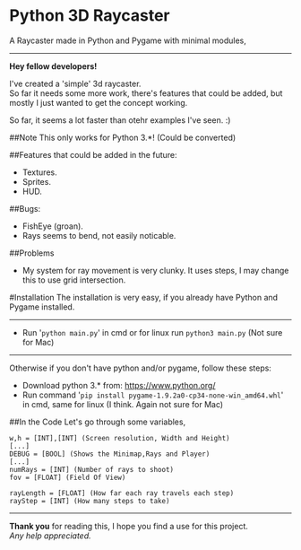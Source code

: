 # Python 3D Raycaster
A Raycaster made in Python and Pygame with minimal modules,

----

**Hey fellow developers!**

I've created a 'simple' 3d raycaster.  
So far it needs some more work, there's features that could be added, but mostly I just wanted to get the concept working.

So far, it seems a lot faster than otehr examples I've seen. :)

##Note
This only works for Python 3.*! (Could be converted)

##Features that could be added in the future:
* Textures.
* Sprites.
* HUD.

##Bugs:
* FishEye (groan).
* Rays seems to bend, not easily noticable.

##Problems
* My system for ray movement is very clunky. It uses steps, I may change this to use grid intersection.

#Installation
The installation is very easy, if you already have Python and Pygame installed.

----

* Run '`python main.py`' in cmd or for linux run `python3 main.py` (Not sure for Mac)

----

Otherwise if you don't have python and/or pygame, follow these steps: 
* Download python 3.* from: https://www.python.org/
* Run command '`pip install pygame‑1.9.2a0‑cp34‑none‑win_amd64.whl`' in cmd, same for linux (I think. Again not sure for Mac)

##In the Code
Let's go through some variables,  
```
w,h = [INT],[INT] (Screen resolution, Width and Height)
[...]
DEBUG = [BOOL] (Shows the Minimap,Rays and Player)
[...]
numRays = [INT] (Number of rays to shoot)
fov = [FLOAT] (Field Of View)

rayLength = [FLOAT] (How far each ray travels each step)
rayStep = [INT] (How many steps to take)
```

----

**Thank you** for reading this, I hope you find a use for this project.  
*Any help appreciated.*
